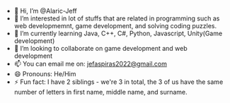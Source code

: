 - 👋 Hi, I’m @Alaric-Jeff
- 👀 I’m interested in lot of stuffs that are related in programming such as web developmemnt, game development, and solving coding puzzles.
- 🌱 I’m currently learning Java, C++, C#, Python, Javascript, Unity(Game development)
- 💞️ I’m looking to collaborate on game development and web development
- 📫 You can email me on: jefaspiras2022@gmail.com
- 😄 Pronouns: He/Him
- ⚡ Fun fact: I have 2 siblings - we're 3 in total, the 3 of us have the same number of letters in first name, middle name, and surname.

<!---
Alaric-Jeff/Alaric-Jeff is a ✨ special ✨ repository because its `README.md` (this file) appears on your GitHub profile.
You can click the Preview link to take a look at your changes.
--->
